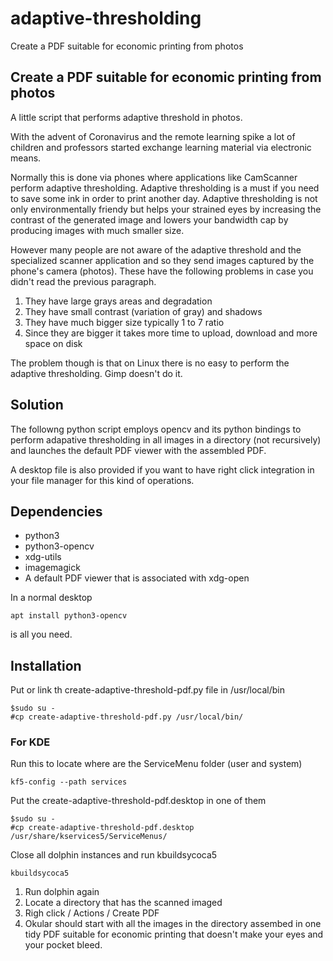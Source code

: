 # adaptive-thresholding
Create a PDF suitable for economic printing from photos

## Create a PDF suitable for economic printing from photos

A little script that performs adaptive threshold in photos.

With the advent of Coronavirus and the remote learning spike a lot of
children and professors started exchange learning material via electronic
means.

Normally this is done via phones where applications like CamScanner perform
adaptive thresholding.  Adaptive thresholding is a must if you need to save
some ink in order to print another day.  Adaptive thresholding is not only
environmentally friendy but helps your strained eyes by increasing the
contrast of the generated image and lowers your bandwidth cap by producing
images with much smaller size.

However many people are not aware of the adaptive threshold and the
specialized scanner application and so they send images captured by
the phone's camera (photos). These have the following problems in
case you didn't read the previous paragraph.

1. They have large grays areas and degradation
2. They have small contrast (variation of gray) and shadows
3. They have much bigger size typically 1 to 7 ratio
4. Since they are bigger it takes more time to upload, download and more
space on disk

The problem though is that on Linux there is no easy to perform the
adaptive thresholding. Gimp doesn't do it.

## Solution

The followng python script employs opencv and its python bindings
to perform adapative thresholding in all images in a directory
(not recursively) and launches the default PDF viewer with the
assembled PDF.

A desktop file is also provided if you want to have right click integration
in your file manager for this kind of operations.

## Dependencies

* python3
* python3-opencv
* xdg-utils
* imagemagick
* A default PDF viewer that is associated with xdg-open


In a normal desktop

```
apt install python3-opencv
```

is all you need.

## Installation

Put or link th create-adaptive-threshold-pdf.py file in /usr/local/bin

```
$sudo su -
#cp create-adaptive-threshold-pdf.py /usr/local/bin/
```

### For KDE

Run this to locate where are the ServiceMenu folder (user and system)

```
kf5-config --path services
```

Put the create-adaptive-threshold-pdf.desktop in one of them

```
$sudo su -
#cp create-adaptive-threshold-pdf.desktop /usr/share/kservices5/ServiceMenus/
```

Close all dolphin instances and run kbuildsycoca5

```
kbuildsycoca5
```

1. Run dolphin again
1. Locate a directory that has the scanned imaged
1. Righ click / Actions / Create PDF
1. Okular should start with all the images in the directory assembed in one tidy PDF
suitable for economic printing that doesn't make your eyes and your pocket
bleed.
